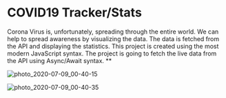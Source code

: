 # COVID19 Tracker/Stats

Corona Virus is, unfortunately, spreading through the entire world.  We can help to spread awareness by visualizing the data. The data is fetched from the API and displaying the statistics. This project is created using the most modern JavaScript syntax. The project is going to fetch the live data from the API using Async/Await syntax. **


![photo_2020-07-09_00-40-15](https://user-images.githubusercontent.com/42731608/86960384-11af5f00-c17d-11ea-8151-d9c1572bbf2f.jpg)


![photo_2020-07-09_00-40-35](https://user-images.githubusercontent.com/42731608/86960458-2b50a680-c17d-11ea-8a9e-b6b6e8736ada.jpg)



